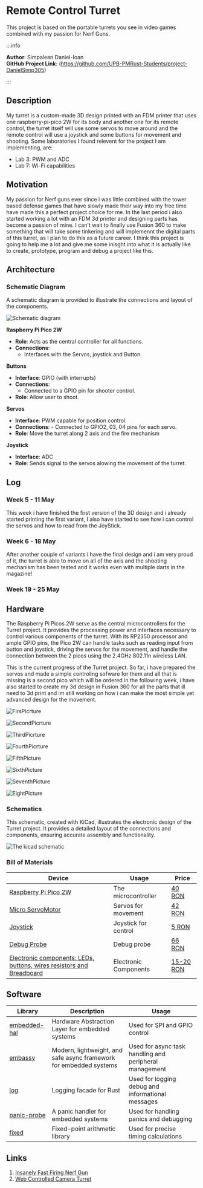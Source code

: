 # Remote Control Turret
This project is based on the portable turrets you see in video games combined with my passion for Nerf Guns.


:::info

**Author**: Simpalean Daniel-Ioan \
**GitHub Project Link**: (https://github.com/UPB-PMRust-Students/project-DanielSimp305)

:::


## Description
My turret is a custom-made 3D design printed with an FDM printer that uses one raspberry-pi-pico 2W for its body and another one for its remote control, the turret itself will use some servos to move around and the remote control will use a joystick and some buttons for movement and shooting. Some laboratories I found relevent for the project I am implementing, are: 
- Lab 3: PWM and ADC
- Lab 7: Wi-Fi capabilities


## Motivation

My passion for Nerf guns ever since i was little combined with the tower based defense games that have slowly made their way into my free time have made this a perfect project choice for me. In the last period i also started working a lot with an FDM 3d printer and designing parts has become a passion of mine. I can't wait to finally use Fusion 360 to make something that will take some tinkering and will implemennt the digital parts of this turret, as I plan to do this as a future career. I think this project is going to help me  a lot and give me some inisght into what it is actually like to create, prototype, program and debug a project like this.

## Architecture 

### Schematic Diagram

A schematic diagram is provided to illustrate the connections and layout of the components. 

![Schematic diagram](Diagram.webp)

 
  **Raspberry Pi Pico 2W**
  - **Role**: Acts as the central controller for all functions.
  - **Connections**:
    - Interfaces with the Servos, joystick and Button.

 **Buttons**
  - **Interface**: GPIO (with interrupts)
  - **Connections**:
    - Connected to a GPIO pin for shooter control.
  - **Role**: Allow user to shoot.

 **Servos**
  - **Interface**: PWM capable for position control.
   - **Connections**:
    - Connected to GPIO2, 03, 04 pins for each servo.
  - **Role**: Move the turret along 2 axis and the fire mechanism

 **Joystick**
  - **Interface**: ADC 
  - **Role**: Sends signal to the servos alowing the movement of the turret.

## Log

<!-- write every week your progress here -->

### Week 5 - 11 May
This week i have finished the first version of the 3D design and i already started printing the first variant, I also have started to see how i can control the servos and how to read from the JoyStick.
### Week 6 - 18 May
After another couple of variants i have the final design and i am very proud of it, the turret is able to move on all of the axis and the shooting mechanism has been tested and it works even with multiple darts in the magazine!
### Week 19 - 25 May

## Hardware

The Raspberry Pi Picos 2W serve as the central microcontrollers for the Turret project. It provides the processing power and interfaces necessary to control various components of the turret. With its RP2350 processor and ample GPIO pins, the Pico 2W can handle tasks such as reading input from button and joystick, driving the servos for the movement, and handle the connection between the 2 picos using the 2.4GHz 802.11n wireless LAN.

This is the current progress of the Turret project. So far, i have prepared the servos and made a simple controling sofware for them and all that is missing is a second pico which will be ordered in the following week, i have also started to create my 3d design in Fusion 360 for all the parts that ill need to 3d print and im still working on how i can make the most simple yet advanced design for the movement.

![FirsPicrture](project_picture_1.webp)

![SecondPicrture](project_picture_2.webp)

![ThirdPicrture](project_picture_3.webp)

![FourthPicrture](project_picture_4.webp)

![FifthPicture](Hardware1.webp)

![SixthPicture](Hardware2.webp)

![SeventhPicture](Hardware3.webp)

![EightPicture](Hardware4.webp)
### Schematics

This schematic, created with KiCad, illustrates the electronic design of the Turret project. It provides a detailed layout of the connections and components, ensuring accurate assembly and functionality.

![The kicad schematic](KiCad1.svg)

### Bill of Materials

| Device                                                  | Usage                        | Price                           |
|---------------------------------------------------------|------------------------------|---------------------------------|
| [Raspberry Pi Pico 2W](https://www.optimusdigital.ro/ro/placi-raspberry-pi/13327-raspberry-pi-pico-2-w.html?search_query=pico+2&results=33) | The microcontroller         | [40 RON](https://www.optimusdigital.ro/ro/placi-raspberry-pi/13327-raspberry-pi-pico-2-w.html?search_query=pico+2&results=33) |
| [Micro ServoMotor](https://www.optimusdigital.ro/ro/motoare-servomotoare/26-micro-servomotor-sg90.html?search_query=servo&results=186) | Servos for movement        | [42 RON](https://www.optimusdigital.ro/ro/motoare-servomotoare/26-micro-servomotor-sg90.html?search_query=servo&results=186) |
| [Joystick](https://www.optimusdigital.ro/ro/senzori-senzori-de-atingere/742-modul-joystick-ps2-biaxial-negru-cu-5-pini.html?search_query=joystick&results=40)   | Joystick for control                 | [5 RON](https://www.optimusdigital.ro/ro/senzori-senzori-de-atingere/742-modul-joystick-ps2-biaxial-negru-cu-5-pini.html?search_query=joystick&results=40) |
| [Debug Probe](https://www.optimusdigital.ro/en/accesories/12777-raspberry-pi-debug-probe.html?search_query=debug&results=121) | Debug probe | [66 RON](https://www.optimusdigital.ro/en/accesories/12777-raspberry-pi-debug-probe.html?search_query=debug&results=121) |
| [Electronic components: LEDs, buttons, wires resistors and Breadboard](https://www.optimusdigital.ro/en/?gad_source=1&gclid=EAIaIQobChMIt8fHl_DuhQMVoj8GAB2CHwcJEAAYASAAEgLBrvD_BwE) | Electronic Components | [15-20 RON](https://www.optimusdigital.ro/en/?gad_source=1&gclid=EAIaIQobChMIt8fHl_DuhQMVoj8GAB2CHwcJEAAYASAAEgLBrvD_BwE) |


## Software

| Library | Description | Usage |
|---------|-------------|-------|
| [embedded-hal](https://github.com/rust-embedded/embedded-hal) | Hardware Abstraction Layer for embedded systems | Used for SPI and GPIO control |
| [embassy](https://github.com/embassy-rs/embassy) | Modern, lightweight, and safe async framework for embedded systems | Used for async task handling and peripheral management |
| [log](https://github.com/rust-lang/log) | Logging facade for Rust | Used for logging debug and informational messages |
| [panic-probe](https://crates.io/crates/panic-probe/) | A panic handler for embedded systems | Used for handling panics and debugging |
| [fixed](https://crates.io/crates/fixed) | Fixed-point arithmetic library | Used for precise timing calculations |

## Links

<!-- Add a few links that inspired you and that you think you will use for your project -->

1. [Insanely Fast Firing Nerf Gun](https://www.youtube.com/watch?v=3sb7GCFheK4)
2. [Web Controlled Camera Turret](https://www.instructables.com/Web-Controlled-Camera-Turret/)


